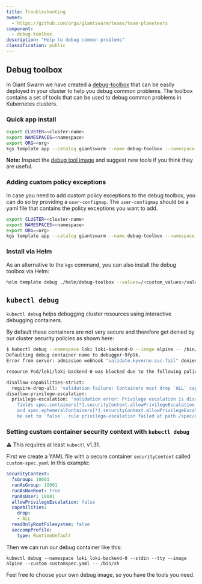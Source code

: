 ```yaml
---
title: Troubleshooting
owner:
  - https://github.com/orgs/giantswarm/teams/team-planeteers
component:
  - debug-toolbox
description: "Help to debug common problems"
classification: public
---
```


## Debug toolbox

In Giant Swarm we have created a [debug-toolbox](https://github.com/giantswarm/debug-toolbox) that can be easily deployed in your cluster to help you debug common problems. The toolbox contains a set of tools that can be used to debug common problems in Kubernetes clusters.

### Quick app install

```sh
export CLUSTER=<cluster-name>
export NAMESPACES=<namespace>
export ORG=<org>
kgs template app --catalog giantswarm --name debug-toolbox --namespace org-$ORG --target-namespace $NAMESPACE --version 1.1.0 --cluster-name $CLUSTER
```

**Note:** Inspect the [debug tool image](https://github.com/giantswarm/debug-toolbox/blob/main/Dockerfile) and suggest new tools if you think they are useful.

### Adding custom policy exceptions

In case you need to add custom policy exceptions to the debug toolbox, you can do so by providing a `user-configmap`. The `user-configmap` should be a yaml file that contains the policy exceptions you want to add.

```sh
export CLUSTER=<cluster-name>
export NAMESPACES=<namespace>
export ORG=<org>
kgs template app --catalog giantswarm --name debug-toolbox --namespace org-$ORG --target-namespace $NAMESPACE --version 1.1.0 --cluster-name $CLUSTER --user-configmap=helm/debug-toolbox/values_pss_example.yaml
```

### Install via Helm

As an alternative to the `kgs` command, you can also install the debug toolbox via Helm:

```sh
helm template debug ./helm/debug-toolbox --values=/<custom_values>/values.yaml
```

## `kubectl debug`

`kubectl debug` helps debugging cluster resources using interactive debugging containers.

By default these containers are not very secure and therefore get denied by our cluster security policies as shown here:

```sh
$ kubectl debug --namespace loki loki-backend-0 --image alpine -- /bin/sh
Defaulting debug container name to debugger-9fp9k.
Error from server: admission webhook "validate.kyverno.svc-fail" denied the request:

resource Pod/loki/loki-backend-0 was blocked due to the following policies

disallow-capabilities-strict:
  require-drop-all: 'validation failure: Containers must drop `ALL` capabilities.'
disallow-privilege-escalation:
  privilege-escalation: 'validation error: Privilege escalation is disallowed. The
    fields spec.containers[*].securityContext.allowPrivilegeEscalation, spec.initContainers[*].securityContext.allowPrivilegeEscalation,
    and spec.ephemeralContainers[*].securityContext.allowPrivilegeEscalation must
    be set to `false`. rule privilege-escalation failed at path /spec/ephemeralContainers/0/securityContext/'
```

### Setting custom container security context with `kubectl debug`

⚠️ This requires at least `kubectl` v1.31.

First we create a YAML file with a secure container `securityContext` called `custom-spec.yaml` in this example:

```yaml
securityContext:
  fsGroup: 10001
  runAsGroup: 10001
  runAsNonRoot: true
  runAsUser: 10001
  allowPrivilegeEscalation: false
  capabilities:
    drop:
    - ALL
  readOnlyRootFilesystem: false
  seccompProfile:
    type: RuntimeDefault
```

Then we can run our debug container like this:

```
kubectl debug --namespace loki loki-backend-0 --stdin --tty --image alpine --custom customspec.yaml -- /bin/sh
```

Feel free to choose your own debug image, so you have the tools you need.
